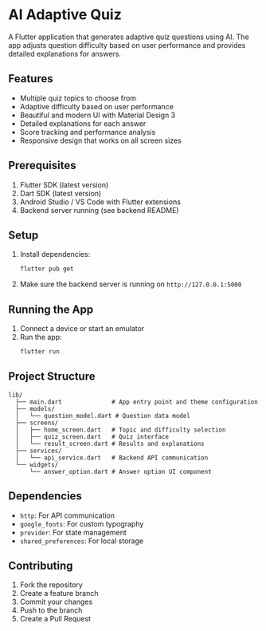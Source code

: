 # AI Adaptive Quiz

A Flutter application that generates adaptive quiz questions using AI. The app adjusts question difficulty based on user performance and provides detailed explanations for answers.

## Features

- Multiple quiz topics to choose from
- Adaptive difficulty based on user performance
- Beautiful and modern UI with Material Design 3
- Detailed explanations for each answer
- Score tracking and performance analysis
- Responsive design that works on all screen sizes

## Prerequisites

1. Flutter SDK (latest version)
2. Dart SDK (latest version)
3. Android Studio / VS Code with Flutter extensions
4. Backend server running (see backend README)

## Setup

1. Install dependencies:
   ```bash
   flutter pub get
   ```

2. Make sure the backend server is running on `http://127.0.0.1:5000`

## Running the App

1. Connect a device or start an emulator
2. Run the app:
   ```bash
   flutter run
   ```

## Project Structure

```
lib/
  ├── main.dart              # App entry point and theme configuration
  ├── models/
  │   └── question_model.dart # Question data model
  ├── screens/
  │   ├── home_screen.dart   # Topic and difficulty selection
  │   ├── quiz_screen.dart   # Quiz interface
  │   └── result_screen.dart # Results and explanations
  ├── services/
  │   └── api_service.dart   # Backend API communication
  └── widgets/
      └── answer_option.dart # Answer option UI component
```

## Dependencies

- `http`: For API communication
- `google_fonts`: For custom typography
- `provider`: For state management
- `shared_preferences`: For local storage

## Contributing

1. Fork the repository
2. Create a feature branch
3. Commit your changes
4. Push to the branch
5. Create a Pull Request
